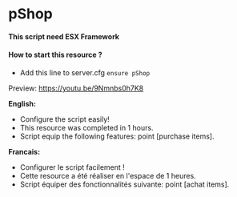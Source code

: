 # pShop

#### This script need ESX Framework

#### How to start this resource ?
   - Add this line to server.cfg `ensure pShop`

Preview: https://youtu.be/9Nmnbs0h7K8

__English:__
   - Configure the script easily!
   - This resource was completed in 1 hours.
   - Script equip the following features: point [purchase items].

__Francais:__
   - Configurer le script facilement !
   - Cette resource a été réaliser en l'espace de 1 heures.
   - Script équiper des fonctionnalités suivante: point [achat items].
